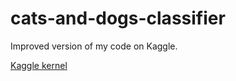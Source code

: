 # cats-and-dogs-classifier
Improved version of my code on Kaggle.

[Kaggle kernel](https://www.kaggle.com/nabeelraza/cats-and-dogs-classification)
